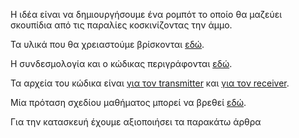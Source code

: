 Η ιδέα είναι να δημιουργήσουμε ένα ρομπότ το οποίο θα μαζεύει σκουπίδια από τις παραλίες κοσκινίζοντας την άμμο.

Τα υλικά που θα χρειαστούμε βρίσκονται [εδώ](https://github.com/ezeakis/ellak_20192020_teamB/blob/master/%CE%A5%CE%BB%CE%B9%CE%BA%CE%AC).

Η συνδεσμολογία και ο κώδικας περιγράφονται [εδώ](https://github.com/ezeakis/ellak_20192020_teamB/blob/master/%CE%A3%CF%85%CE%BD%CE%B4%CE%B5%CF%83%CE%BC%CE%BF%CE%BB%CE%BF%CE%B3%CE%AF%CE%B1%20%CE%BA%CE%B1%CE%B9%20%CE%9A%CF%8E%CE%B4%CE%B9%CE%BA%CE%B1%CF%82.md).

Τα αρχεία του κώδικα είναι [για τον transmitter](https://github.com/ezeakis/ellak_20192020_teamB/blob/master/microbit-ellak-car-transmiter.hex) και [για τον receiver](https://github.com/ezeakis/ellak_20192020_teamB/blob/master/microbit-ellak-car-receiver-b.hex).

Μία πρόταση σχεδίου μαθήματος μπορεί να βρεθεί [εδώ](https://github.com/ezeakis/ellak_20192020_teamB/blob/master/%CE%A0%CE%BB%CE%AC%CE%BD%CE%BF%20%CE%95%CF%81%CE%B3%CE%B1%CF%83%CE%B9%CF%8E%CE%BD.md).

Για την κατασκευή έχουμε αξιοποιήσει τα παρακάτω άρθρα

